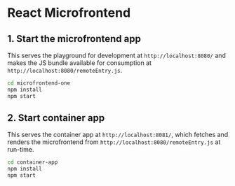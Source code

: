 # React Microfrontend

## 1. Start the microfrontend app

This serves the playground for development at `http://localhost:8080/` and makes the JS bundle available for consumption at `http://localhost:8080/remoteEntry.js`.

```sh
cd microfrontend-one
npm install
npm start
```

## 2. Start container app

This serves the container app at `http://localhost:8081/`, which fetches and renders the microfrontend from `http://localhost:8080/remoteEntry.js` at run-time.

```sh
cd container-app
npm install
npm start
```
